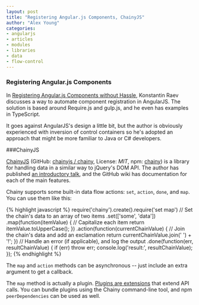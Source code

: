 ```yaml
---
layout: post
title: "Registering Angular.js Components, ChainyJS"
author: "Alex Young"
categories:
- angularjs
- articles
- modules
- libraries
- data
- flow-control
---
```


### Registering Angular.js Components

In [Registering Angular.js Components without Hassle](https://medium.com/@bestander_nz/registering-angular-js-components-without-a-hassle-e8b371330348), Konstantin Raev discusses a way to automate component registration in AngularJS.  The solution is based around Require.js and gulp.js, and he even has examples in TypeScript.

It goes against AngularJS's design a little bit, but the author is obviously experienced with inversion of control containers so he's adopted an approach that might be more familiar to Java or C# developers.

###ChainyJS

[ChainyJS](https://github.com/chainyjs/chainy/wiki) (GitHub: [chainyjs / chainy](https://github.com/chainyjs/chainy), License: _MIT_, npm: [chainy](https://www.npmjs.org/package/chainy)) is a library for handling data in a similar way to jQuery's DOM API.  The author has published [an introductory talk](https://www.youtube.com/watch?v=anr0heaHXcE), and the GitHub wiki has documentation for each of the main features.

Chainy supports some built-in data flow actions: `set`, `action`, `done`, and `map`.  You can use them like this:

{% highlight javascript %}
require('chainy').create().require('set map')
  // Set the chain's data to an array of two items
  .set(['some', 'data'])
  .map(function(itemValue) {
    // Capitalize each item
    return itemValue.toUpperCase();
  })
  .action(function(currentChainValue) {
    // Join the chain's data and add an exclamation
    return currentChainValue.join(' ') + '!';
  })
  // Handle an error (if applicable), and log the output
  .done(function(err, resultChainValue) {
    if (err) throw err;
    console.log('result:', resultChainValue);
  });
{% endhighlight %}

The `map` and `action` methods can be asynchronous -- just include an extra argument to get a callback.

The `map` method is actually a plugin.  [Plugins are extensions](https://github.com/chainyjs/chainy/wiki/Plugins) that extend API calls.  You can bundle plugins using the Chainy command-line tool, and npm `peerDependencies` can be used as well.
